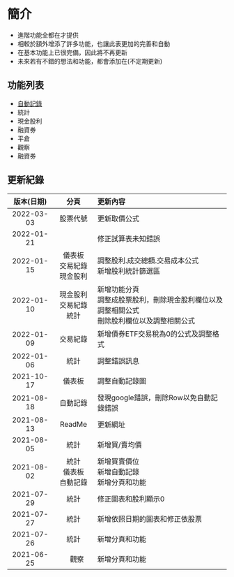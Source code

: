 # 簡介

 - 進階功能全都在<Badge type="warning" text="收費版" vertical="middle"/>才提供
 - 相較於<Badge text="免費版" vertical="middle"/>額外增添了許多功能，也讓此表更加的完善和自動
 - <Badge text="免費版" vertical="middle"/>在基本功能上已很完備，因此<Badge text="免費版" vertical="middle"/>將不再更新
 - 未來若有不錯的想法和功能，都會添加在<Badge type="warning" text="收費版" vertical="middle"/>(不定期更新)

## 功能列表

 - [自動記錄](./功能.md#自動記錄)
 - 統計
 - 現金股利
 - 融資券
 - 平倉
 - 觀察
 - 融資券

## 更新紀錄

 版本(日期) |   分頁   | 更新內容 |
:---------:|:--------:|:---------|
2022-03-03 | 股票代號 | 更新取價公式
2022-01-21 |  　　　　| 修正試算表未知錯誤
2022-01-15 | 儀表板<br>交易紀錄<br>現金股利 | 調整股利.成交總額.交易成本公式<br>新增股利統計篩選區
2022-01-10 | 現金股利<br>交易紀錄<br>統計   | 新增功能分頁<br>調整成股票股利，刪除現金股利欄位以及調整相關公式<br>刪除股利欄位以及調整相關公式
2022-01-09 | 交易紀錄 | 新增債券ETF交易稅為0的公式及調整格式
2022-01-06 |   統計   | 調整錯誤訊息
2021-10-17 |  儀表板  | 調整自動記錄圖
2021-08-18 | 自動記錄 | 發現google錯誤，刪除Row以免自動記錄錯誤
2021-08-13 |  ReadMe　| 更新網址
2021-08-05 |   統計   | 新增買/賣均價
2021-08-02 |   統計<br>儀表板<br>自動記錄   | 新增買賣價位<br>新增自動記錄<br>新增分頁和功能 |
2021-07-29 |   統計   | 修正圖表和股利顯示0
2021-07-27 |   統計   | 新增依照日期的圖表和修正依股票
2021-07-26 |   統計   | 新增分頁和功能
2021-06-25 | 　觀察   | 新增分頁和功能